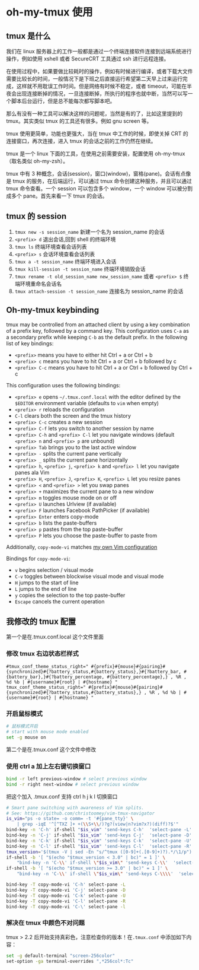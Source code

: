# oh-my-tmux 使用

## tmux 是什么

我们在 linux 服务器上的工作一般都是通过一个终端连接软件连接到远端系统进行操作，例如使用 xshell 或者 SecureCRT 工具通过 ssh 进行远程连接。

在使用过程中，如果要做比较耗时的操作，例如有时候进行编译，或者下载大文件需要比较长的时间，一般情况下是下班之后直接运行希望第二天早上过来运行完成，这样就不用耽误工作时间。但是网络有时候不稳定，或者 timeout，可能在半夜会出现连接断掉的情况，一旦连接断掉，所执行的程序也就中断，当然可以写一个脚本后台运行，但是总不能每次都写脚本吧。

那么有没有一种工具可以解决这样的问题呢，当然是有的了，比如这里提到的 tmux。其实类似 tmux 的工具还有很多。例如 gnu screen 等。

tmux 使用更简单，功能也更强大，当在 tmux 中工作的时候，即使关掉 CRT 的连接窗口，再次连接，进入 tmux 的会话之前的工作仍然在继续。

tmux 是一个 linux 下面的工具，在使用之前需要安装，配置使用 oh-my-tmux（取名类似 oh-my-zsh）。

tmux 中有 3 种概念，会话(session)，窗口(window)，窗格(pane)。会话有点像是 tmux 的服务，在后端运行，可以通过 tmux 命令创建这种服务，并且可以通过 tmux 命令查看。一个 session 可以包含多个 window，一个 window 可以被分割成多个 pane。首先来看一下 tmux 的会话。

## tmux 的 session

1. `tmux new -s session_name` 新建一个名为 session_name 的会话
2. `<prefix> d` 退出会话,回到 shell 的终端环境
3. `tmux ls` 终端环境查看会话列表
4. `<prefix> s` 会话环境查看会话列表
5. `tmux a -t session_name` 终端环境进入会话
6. `tmux kill-session -t session_name` 终端环境销毁会话
7. `tmux rename -t old_session_name new_session_name` 或者 `<prefix> $` 终端环境重命名会话名
8. `tmux attach-session -t session_name` 连接名为 session_name 的会话

## Oh-my-tmux keybinding

tmux may be controlled from an attached client by using a key combination of a prefix key, followed by a command key. This configuration uses `C-a` as a secondary prefix while keeping `C-b` as the default prefix. In the following list of key bindings:

- `<prefix>` means you have to either hit Ctrl + a or Ctrl + b
- `<prefix> c` means you have to hit Ctrl + a or Ctrl + b followed by c
- `<prefix> C-c` means you have to hit Ctrl + a or Ctrl + b followed by Ctrl + c

This configuration uses the following bindings:

- `<prefix> e` opens `~/.tmux.conf.local` with the editor defined by the `$EDITOR` environment variable (defaults to `vim` when empty)
- `<prefix> r` reloads the configuration
- `C-l` clears both the screen and the tmux history
- `<prefix> C-c` creates a new session
- `<prefix> C-f` lets you switch to another session by name
- `<prefix> C-h` and `<prefix> C-l` let you navigate windows (default `<prefix> n` and `<prefix> p` are unbound)
- `<prefix> Tab` brings you to the last active window
- `<prefix> -` splits the current pane vertically
- `<prefix> _` splits the current pane horizontally
- `<prefix> h`, `<prefix> j`, `<prefix> k` and `<prefix> l` let you navigate panes ala Vim
- `<prefix> H`, `<prefix> J`, `<prefix> K`, `<prefix> L` let you resize panes
- `<prefix> <` and `<prefix> >` let you swap panes
- `<prefix> +` maximizes the current pane to a new window
- `<prefix> m` toggles mouse mode on or off
- `<prefix> U` launches Urlview (if available)
- `<prefix> F` launches Facebook PathPicker (if available)
- `<prefix> Enter` enters copy-mode
- `<prefix> b` lists the paste-buffers
- `<prefix> p` pastes from the top paste-buffer
- `<prefix> P` lets you choose the paste-buffer to paste from

Additionally, `copy-mode-vi` matches [my own Vim configuration](https://github.com/gpakosz/.vim.git)

Bindings for `copy-mode-vi`:

- `v` begins selection / visual mode
- `C-v` toggles between blockwise visual mode and visual mode
- `H` jumps to the start of line
- `L` jumps to the end of line
- `y` copies the selection to the top paste-buffer
- `Escape` cancels the current operation

## 我修改的 tmux 配置

第一个是在.tmux.conf.local 这个文件里面

### 修改 tmux 右边状态栏样式

```ssh
#tmux_conf_theme_status_right=" #{prefix}#{mouse}#{pairing}#{synchronized}#{?battery_status,#{battery_status},}#{?battery_bar, #{battery_bar},}#{?battery_percentage, #{battery_percentage},} , %R , %d %b | #{username}#{root} | #{hostname} "
tmux_conf_theme_status_right=" #{prefix}#{mouse}#{pairing}#{synchronized}#{?battery_status,#{battery_status},} , %R , %d %b | #{username}#{root} | #{hostname} "
```

### 开启鼠标模式

```sh
# 鼠标模式开启
# start with mouse mode enabled
set -g mouse on
```

第二个是在.tmux.conf 这个文件中修改

### 使用 ctrl a 加上左右键切换窗口

```sh
bind -r left previous-window # select previous window
bind -r right next-window # select previous window
```

把这个加入 .tmux.conf 支持 ctrl h j k l 切换窗口

```sh
# Smart pane switching with awareness of Vim splits.
# See: https://github.com/christoomey/vim-tmux-navigator
is_vim="ps -o state= -o comm= -t '#{pane_tty}' \
    | grep -iqE '^[^TXZ ]+ +(\\S+\\/)?g?(view|n?vim?x?)(diff)?$'"
bind-key -n 'C-h' if-shell "$is_vim" 'send-keys C-h'  'select-pane -L'
bind-key -n 'C-j' if-shell "$is_vim" 'send-keys C-j'  'select-pane -D'
bind-key -n 'C-k' if-shell "$is_vim" 'send-keys C-k'  'select-pane -U'
bind-key -n 'C-l' if-shell "$is_vim" 'send-keys C-l'  'select-pane -R'
tmux_version='$(tmux -V | sed -En "s/^tmux ([0-9]+(.[0-9]+)?).*/\1/p")'
if-shell -b '[ "$(echo "$tmux_version < 3.0" | bc)" = 1 ]' \
    "bind-key -n 'C-\\' if-shell \"$is_vim\" 'send-keys C-\\'  'select-pane -l'"
if-shell -b '[ "$(echo "$tmux_version >= 3.0" | bc)" = 1 ]' \
    "bind-key -n 'C-\\' if-shell \"$is_vim\" 'send-keys C-\\\\'  'select-pane -l'"

bind-key -T copy-mode-vi 'C-h' select-pane -L
bind-key -T copy-mode-vi 'C-j' select-pane -D
bind-key -T copy-mode-vi 'C-k' select-pane -U
bind-key -T copy-mode-vi 'C-l' select-pane -R
bind-key -T copy-mode-vi 'C-\' select-pane -l
```

### 解决在 tmux 中颜色不对问题

tmux > 2.2 后开始支持真彩色，注意检查你的版本！在`.tmux.conf` 中添加如下内容：

```sh
set -g default-terminal "screen-256color"
set-option -ga terminal-overrides ",*256col*:Tc"
```
